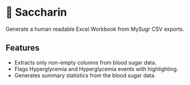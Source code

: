 # :candy: Saccharin
Generate a human readable Excel Workbook from MySugr CSV exports.

## Features
- Extracts only non-empty columns from blood sugar data.
- Flags Hyperglycemia and Hyperglycemia events with highlighting.
- Generates summary statistics from the blood sugar data.
